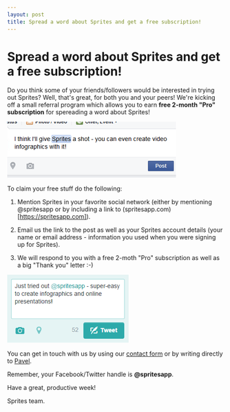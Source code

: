 ```yaml
---
layout: post
title: Spread a word about Sprites and get a free subscription!
---
```


# Spread a word about Sprites and get a free subscription!

Do you think some of your friends/followers would be interested in trying out Sprites? Well, that's great, for both you and your peers! We're kicking off a small referral program which allows you to earn **free 2-month "Pro" subscription** for spereading a word about Sprites!

![Mentioning Sprites - Facebook](/assets/img/posts/mention-fb.png "Mentioning Sprites - Facebook")

To claim your free stuff do the following:

1. Mention Sprites in your favorite social network (either by mentioning @spritesapp or by including a link to (spritesapp.com)[https://spritesapp.com]).

2. Email us the link to the post as well as your Sprites account details (your name or email address - information you used when you were signing up for Sprites).

3. We will respond to you with a free 2-moth "Pro" subscription as well as a big "Thank you" letter :-)

![Mentioning Sprites - Twitter](/assets/img/posts/mention-tw.png "Mentioning Sprites - Twitter")

You can get in touch with us by using our [contact form](https://spritesapp.com/contact) or by writing directly to [Pavel](mailto:volpav+sprites@gmail.com?Subject=You%20were%20mentioned!). 

Remember, your Facebook/Twitter handle is **@spritesapp**.

Have a great, productive week!

Sprites team.
